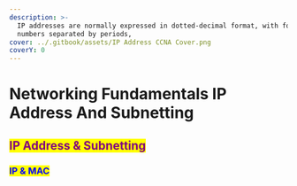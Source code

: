 ```yaml
---
description: >-
  IP addresses are normally expressed in dotted-decimal format, with four
  numbers separated by periods,
cover: ../.gitbook/assets/IP Address CCNA Cover.png
coverY: 0
---
```


# Networking Fundamentals IP Address And Subnetting

## <mark style="color:purple;">IP Address & Subnetting</mark>

### <mark style="color:blue;">**IP & MAC**</mark>
